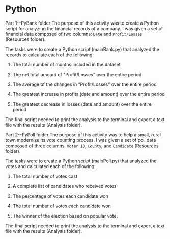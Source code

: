 # Python
Part 1--PyBank folder
The purpose of this activity was to create a Python script for analyzing the financial records of a company. 
I was given a set of financial data composed of two columns: `Date` and `Profit/Losses` (Resources folder).

The tasks were to create a Python script (mainBank.py) that analyzed the records to calculate each of the following:

1. The total number of months included in the dataset

2. The net total amount of "Profit/Losses" over the entire period

3. The average of the changes in "Profit/Losses" over the entire period

4. The greatest increase in profits (date and amount) over the entire period

5. The greatest decrease in losses (date and amount) over the entire period

The final script needed to print the analysis to the terminal and export a text file with the results (Analysis folder).

Part 2--PyPoll folder
The purpose of this activity was to help a small, rural town modernize its vote counting process.
I was given a set of poll data composed of three columns: `Voter ID`, `County`, and `Candidate` (Resources folder). 

The tasks were to create a Python script (mainPoll.py) that analyzed the votes and calculated each of the following:

1. The total number of votes cast

2. A complete list of candidates who received votes

3. The percentage of votes each candidate won

4. The total number of votes each candidate won

5. The winner of the election based on popular vote.

The final script needed to print the analysis to the terminal and export a text file with the results (Analysis folder).
